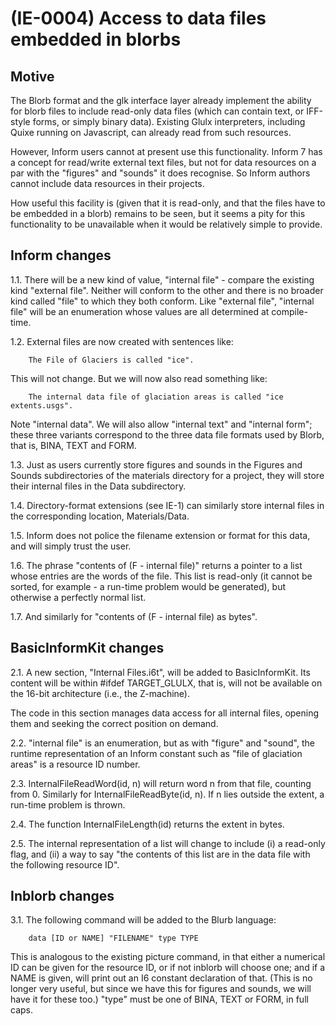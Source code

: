 # (IE-0004) Access to data files embedded in blorbs

## Motive

The Blorb format and the glk interface layer already implement the ability for
blorb files to include read-only data files (which can contain text, or
IFF-style forms, or simply binary data). Existing Glulx interpreters, including
Quixe running on Javascript, can already read from such resources.

However, Inform users cannot at present use this functionality. Inform 7 has
a concept for read/write external text files, but not for data resources on a
par with the "figures" and "sounds" it does recognise. So Inform authors cannot
include data resources in their projects.

How useful this facility is (given that it is read-only, and that the files
have to be embedded in a blorb) remains to be seen, but it seems a pity for this
functionality to be unavailable when it would be relatively simple to provide.

## Inform changes

1.1. There will be a new kind of value, "internal file" - compare the existing kind
"external file". Neither will conform to the other and there is no broader kind
called "file" to which they both conform. Like "external file", "internal file"
will be an enumeration whose values are all determined at compile-time.

1.2. External files are now created with sentences like:
```
	The File of Glaciers is called "ice".
```
This will not change. But we will now also read something like:
```
	The internal data file of glaciation areas is called "ice extents.usgs".
```
Note "internal data". We will also allow "internal text" and "internal form";
these three variants correspond to the three data file formats used by Blorb,
that is, BINA, TEXT and FORM.

1.3. Just as users currently store figures and sounds in the Figures and Sounds
subdirectories of the materials directory for a project, they will store their
internal files in the Data subdirectory.

1.4. Directory-format extensions (see IE-1) can similarly store internal files
in the corresponding location, Materials/Data.

1.5. Inform does not police the filename extension or format for this data, and
will simply trust the user.

1.6. The phrase "contents of (F - internal file)" returns a pointer to a list
whose entries are the words of the file. This list is read-only (it cannot be
sorted, for example - a run-time problem would be generated), but otherwise
a perfectly normal list.

1.7. And similarly for "contents of (F - internal file) as bytes".

## BasicInformKit changes

2.1. A new section, "Internal Files.i6t", will be added to BasicInformKit.
Its content will be within #ifdef TARGET_GLULX, that is, will not be available
on the 16-bit architecture (i.e., the Z-machine).

The code in this section manages data access for all internal files, opening
them and seeking the correct position on demand.

2.2. "internal file" is an enumeration, but as with "figure" and "sound", the
runtime representation of an Inform constant such as "file of glaciation areas"
is a resource ID number.

2.3. InternalFileReadWord(id, n) will return word n from that file, counting
from 0. Similarly for InternalFileReadByte(id, n). If n lies outside the extent,
a run-time problem is thrown.

2.4. The function InternalFileLength(id) returns the extent in bytes.

2.5. The internal representation of a list will change to include (i) a read-only
flag, and (ii) a way to say "the contents of this list are in the data file
with the following resource ID".

## Inblorb changes

3.1. The following command will be added to the Blurb language:
```
	data [ID or NAME] "FILENAME" type TYPE
```
This is analogous to the existing picture command, in that either a numerical
ID can be given for the resource ID, or if not inblorb will choose one; and
if a NAME is given, will print out an I6 constant declaration of that. (This
is no longer very useful, but since we have this for figures and sounds, we
will have it for these too.) "type" must be one of BINA, TEXT or FORM, in
full caps.
